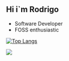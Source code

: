 ## Hi i`m Rodrigo

* Software Developer
* FOSS enthusiastic

[![Top Langs](https://github-readme-stats.vercel.app/api/top-langs/?username=RoParis9&layout=compact)](https://github.com/RoParis9/github-readme-stats)
<div>
<a href="https://www.linkedin.com/in/rodrigo-costa-paris/">
  <img src="https://img.shields.io/badge/LinkedIn-0077B5?style=for-the-badge&logo=linkedin&logoColor=white" target="_blank" />
</a>
 </div>

